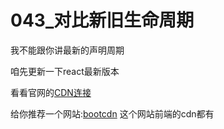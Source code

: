 # 043_对比新旧生命周期

我不能跟你讲最新的声明周期

咱先更新一下react最新版本



看看官网的[CDN连接](https://react.docschina.org/docs/cdn-links.html)

给你推荐一个网站:[bootcdn](https://www.bootcdn.cn/) 这个网站前端的cdn都有





